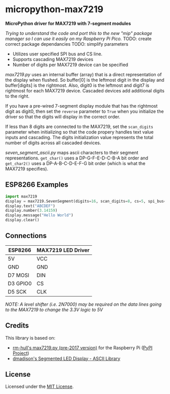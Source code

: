 # micropython-max7219
**MicroPython driver for MAX7219 with 7-segment modules**


_Trying to understand the code and port this to the new "mip" package manager so I can use it easily on my Raspberry Pi Pico._
TODO: create correct package dependancies
TODO: simplify parameters


* Utilizes user specified SPI bus and CS line.
* Supports cascading MAX7219 devices
* Number of digits per MAX7219 device can be specified

_max7219.py_ uses an internal buffer (array) that is a direct representation of the display when flushed.  So buffer[0] is the leftmost digit in the display and buffer[digits] is the rightmost.  Also, digit0 is the leftmost and digit7 is rightmost for each MAX7219 device.  Cascaded devices add additional digits to the right.  

If you have a pre-wired 7-segment display module that has the rightmost digit as digit0, then set the `reverse` parameter to `True` when you initialize the driver so that the digits will display in the correct order.

If less than 8 digits are connected to the MAX7219, set the `scan_digits` parameter when initializing so that the code propery handles text value inputs and cascading.  The digits initialization value represents the total number of digits across all cascaded devices.

_seven_segment_ascii.py_ maps ascii characters to their segment representations.  `get_char()` uses a DP-G-F-E-D-C-B-A bit order and `get_char2()` uses a DP-A-B-C-D-E-F-G bit order (which is what the MAX7219 specifies).

## ESP8266 Examples

```python
import max7219
display = max7219.SevenSegment(digits=16, scan_digits=8, cs=5, spi_bus=2, reverse=True)
display.text("ABCDEF")
display.number(3.14159)
display.message("Hello World")
display.clear()
```

## Connections

| ESP8266  | MAX7219 LED Driver |
|----------|--------------------|
| 5V       | VCC                |
| GND      | GND                |
| D7 MOSI  | DIN                |
| D3 GPIO0 | CS                 |
|  D5 SCK  | CLK                |

*NOTE: A level shifter (i.e. 2N7000) may be required on the data lines going to the MAX7219 to change the 3.3V logic to 5V*


## Credits
This library is based on:
* [rm-hull's max7219.py (pre-2017 version)](https://github.com/rm-hull/max7219) for the Raspberry Pi ([PyPI Project](https://pypi.org/project/max7219/))
* [dmadison's Segmented LED Display - ASCII Library](https://github.com/dmadison/LED-Segment-ASCII)


## License

Licensed under the [MIT License](http://opensource.org/licenses/MIT).
